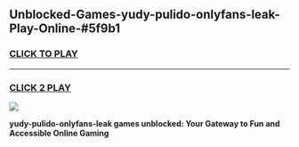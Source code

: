 
## Unblocked-Games-yudy-pulido-onlyfans-leak-Play-Online-#5f9b1
<h3>
<a href="https://premium.freeplayer.one?title=yudy-pulido-onlyfans-leak&ref=27F">CLICK TO PLAY</a></h3>
<hr>

<h3>
<a href="https://premium.freeplayer.one?title=yudy-pulido-onlyfans-leak&ref=27F">CLICK 2 PLAY</a>
  
</h3>

<a href="https://premium.freeplayer.one?title=yudy-pulido-onlyfans-leak&ref=27F"><img src="https://clearcache.store/games.png"></a>


**yudy-pulido-onlyfans-leak games unblocked: Your Gateway to Fun and Accessible Online Gaming**

